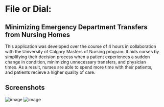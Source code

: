 # File or Dial: 
## Minimizing Emergency Department Transfers from Nursing Homes

This application was developed over the course of 4 hours in collaboration with the University of Calgary Masters of Nursing program. It aids nurses by simplifying their decision process when a patient experiences a sudden change in condition, minimizing unnecessary transfers, and physician times. As a result, nurses are able to spend more time with their patients, and patients recieve a higher quality of care. 

## Screenshots
![image](https://user-images.githubusercontent.com/23342489/230792513-1fc3ba29-e471-4c4e-a2a9-210ff2381384.png)
![image](https://user-images.githubusercontent.com/23342489/230792531-3edc406e-aecf-4065-a6af-e345d022097d.png)
